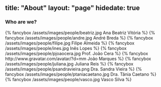 title: "About"
layout: "page"
hidedate: true
---
### Who are we?
<div id="about-pics" style="display: flex; flex-wrap: wrap; justify-content: space-around;">
  {% fancybox /assets/images/people/beatriz.jpg Ana Beatriz Vitória %}
  {% fancybox /assets/images/people/andre.jpg André Breda %}
  {% fancybox /assets/images/people/filipe.jpg Filipe Almeida %}
  {% fancybox /assets/images/people/ines.jpg Inês Lopes %}
  {% fancybox /assets/images/people/pjoaocera.jpg Prof. João Cera %}
  {% fancybox http://www.gravatar.com/avatar/?d=mm João Marques %}
  {% fancybox /assets/images/people/juliana.jpg Juliana Reis %}
  {% fancybox /assets/images/people/psandravieira.png Dra. Sandra Vieira %}
  {% fancybox /assets/images/people/ptaniacaetano.jpg Dra. Tânia Caetano %}
  {% fancybox /assets/images/people/vasco.jpg Vasco Silva %}
</div>

<script>
  document.addEventListener('DOMContentLoaded', function() {
    $('#about-pics').find('br').remove()
    $('#about-pics').find('img').css('width', '160px').css('height', '160px').css('margin', '1em')
  })
</script>
